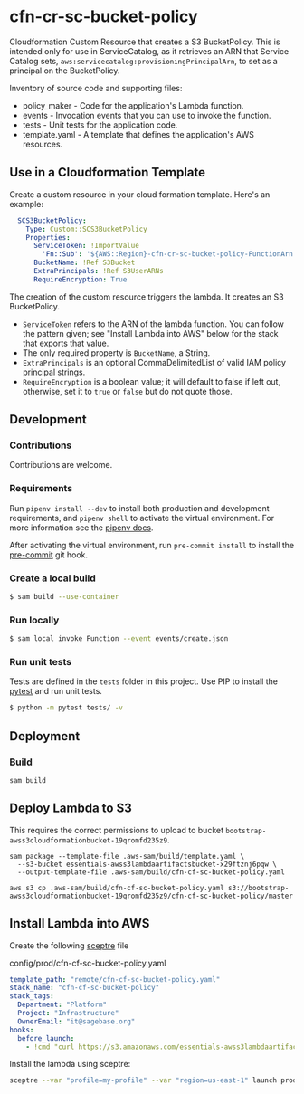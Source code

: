 # cfn-cr-sc-bucket-policy

Cloudformation Custom Resource that creates a S3 BucketPolicy. This is intended
only for use in ServiceCatalog, as it retrieves an ARN that Service Catalog sets,
`aws:servicecatalog:provisioningPrincipalArn`, to set as a principal on the
BucketPolicy.

Inventory of source code and supporting files:

- policy_maker - Code for the application's Lambda function.
- events - Invocation events that you can use to invoke the function.
- tests - Unit tests for the application code.
- template.yaml - A template that defines the application's AWS resources.

## Use in a Cloudformation Template
Create a custom resource in your cloud formation template. Here's an example:
```yaml
  SCS3BucketPolicy:
    Type: Custom::SCS3BucketPolicy
    Properties:
      ServiceToken: !ImportValue
        'Fn::Sub': '${AWS::Region}-cfn-cr-sc-bucket-policy-FunctionArn'
      BucketName: !Ref S3Bucket
      ExtraPrincipals: !Ref S3UserARNs
      RequireEncryption: True
```

The creation of the custom resource triggers the lambda. It creates an S3
BucketPolicy.
* `ServiceToken` refers to the ARN of the lambda function. You can follow the pattern given; see "Install Lambda into AWS" below for the stack that exports that value.
* The only required property is `BucketName`, a String.
* `ExtraPrincipals` is an optional CommaDelimitedList of valid IAM policy [principal](https://docs.aws.amazon.com/IAM/latest/UserGuide/reference_policies_elements_principal.html) strings.
* `RequireEncryption` is a boolean value; it will default to false if left out, otherwise, set it to `true` or `false` but do not quote those.

## Development

### Contributions
Contributions are welcome.

### Requirements
Run `pipenv install --dev` to install both production and development
requirements, and `pipenv shell` to activate the virtual environment. For more
information see the [pipenv docs](https://pipenv.pypa.io/en/latest/).

After activating the virtual environment, run `pre-commit install` to install
the [pre-commit](https://pre-commit.com/) git hook.

### Create a local build

```bash
$ sam build --use-container
```

### Run locally

```bash
$ sam local invoke Function --event events/create.json
```

### Run unit tests
Tests are defined in the `tests` folder in this project. Use PIP to install the
[pytest](https://docs.pytest.org/en/latest/) and run unit tests.

```bash
$ python -m pytest tests/ -v
```

## Deployment

### Build

```shell script
sam build
```

## Deploy Lambda to S3
This requires the correct permissions to upload to bucket
`bootstrap-awss3cloudformationbucket-19qromfd235z9`.

```shell script
sam package --template-file .aws-sam/build/template.yaml \
  --s3-bucket essentials-awss3lambdaartifactsbucket-x29ftznj6pqw \
  --output-template-file .aws-sam/build/cfn-cf-sc-bucket-policy.yaml

aws s3 cp .aws-sam/build/cfn-cf-sc-bucket-policy.yaml s3://bootstrap-awss3cloudformationbucket-19qromfd235z9/cfn-cf-sc-bucket-policy/master
```

## Install Lambda into AWS
Create the following [sceptre](https://github.com/Sceptre/sceptre) file

config/prod/cfn-cf-sc-bucket-policy.yaml
```yaml
template_path: "remote/cfn-cf-sc-bucket-policy.yaml"
stack_name: "cfn-cf-sc-bucket-policy"
stack_tags:
  Department: "Platform"
  Project: "Infrastructure"
  OwnerEmail: "it@sagebase.org"
hooks:
  before_launch:
    - !cmd "curl https://s3.amazonaws.com/essentials-awss3lambdaartifactsbucket-x29ftznj6pqw/cfn-cf-sc-bucket-policy/master/cfn-cf-sc-bucket-policy.yaml --create-dirs -o templates/remote/cfn-cf-sc-bucket-policy.yaml"
```

Install the lambda using sceptre:
```bash script
sceptre --var "profile=my-profile" --var "region=us-east-1" launch prod/cfn-cf-sc-bucket-policy
```
